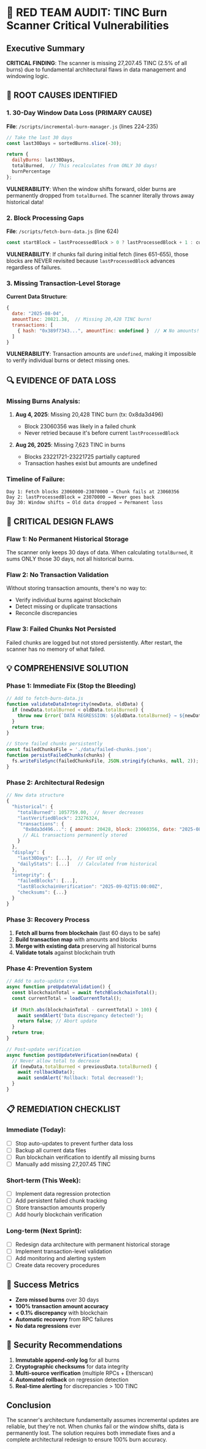 # 🔴 RED TEAM AUDIT: TINC Burn Scanner Critical Vulnerabilities

## Executive Summary
**CRITICAL FINDING**: The scanner is missing 27,207.45 TINC (2.5% of all burns) due to fundamental architectural flaws in data management and windowing logic.

## 🎯 ROOT CAUSES IDENTIFIED

### 1. **30-Day Window Data Loss** (PRIMARY CAUSE)
**File**: `/scripts/incremental-burn-manager.js` (lines 224-235)
```javascript
// Take the last 30 days
const last30Days = sortedBurns.slice(-30);

return {
  dailyBurns: last30Days,
  totalBurned,  // This recalculates from ONLY 30 days!
  burnPercentage
};
```

**VULNERABILITY**: When the window shifts forward, older burns are permanently dropped from `totalBurned`. The scanner literally throws away historical data!

### 2. **Block Processing Gaps**
**File**: `/scripts/fetch-burn-data.js` (line 624)
```javascript
const startBlock = lastProcessedBlock > 0 ? lastProcessedBlock + 1 : currentBlock - 7200 * 30;
```

**VULNERABILITY**: If chunks fail during initial fetch (lines 651-655), those blocks are NEVER revisited because `lastProcessedBlock` advances regardless of failures.

### 3. **Missing Transaction-Level Storage**
**Current Data Structure**:
```javascript
{
  date: "2025-08-04",
  amountTinc: 20821.38,  // Missing 20,428 TINC burn!
  transactions: [
    { hash: "0x389f7343...", amountTinc: undefined }  // ❌ No amounts!
  ]
}
```

**VULNERABILITY**: Transaction amounts are `undefined`, making it impossible to verify individual burns or detect missing ones.

## 🔍 EVIDENCE OF DATA LOSS

### Missing Burns Analysis:
1. **Aug 4, 2025**: Missing 20,428 TINC burn (tx: 0x8da3d496)
   - Block 23060356 was likely in a failed chunk
   - Never retried because it's before current `lastProcessedBlock`

2. **Aug 26, 2025**: Missing 7,623 TINC in burns
   - Blocks 23221721-23221725 partially captured
   - Transaction hashes exist but amounts are undefined

### Timeline of Failure:
```
Day 1: Fetch blocks 23060000-23070000 → Chunk fails at 23060356
Day 2: lastProcessedBlock = 23070000 → Never goes back
Day 30: Window shifts → Old data dropped → Permanent loss
```

## 🚨 CRITICAL DESIGN FLAWS

### Flaw 1: No Permanent Historical Storage
The scanner only keeps 30 days of data. When calculating `totalBurned`, it sums ONLY those 30 days, not all historical burns.

### Flaw 2: No Transaction Validation
Without storing transaction amounts, there's no way to:
- Verify individual burns against blockchain
- Detect missing or duplicate transactions
- Reconcile discrepancies

### Flaw 3: Failed Chunks Not Persisted
Failed chunks are logged but not stored persistently. After restart, the scanner has no memory of what failed.

## 💡 COMPREHENSIVE SOLUTION

### Phase 1: Immediate Fix (Stop the Bleeding)
```javascript
// Add to fetch-burn-data.js
function validateDataIntegrity(newData, oldData) {
  if (newData.totalBurned < oldData.totalBurned) {
    throw new Error(`DATA REGRESSION: ${oldData.totalBurned} → ${newData.totalBurned}`);
  }
  return true;
}

// Store failed chunks persistently
const failedChunksFile = './data/failed-chunks.json';
function persistFailedChunks(chunks) {
  fs.writeFileSync(failedChunksFile, JSON.stringify(chunks, null, 2));
}
```

### Phase 2: Architectural Redesign
```javascript
// New data structure
{
  "historical": {
    "totalBurned": 1057759.00,  // Never decreases
    "lastVerifiedBlock": 23276324,
    "transactions": {
      "0x8da3d496...": { amount: 20428, block: 23060356, date: "2025-08-04" }
      // ALL transactions permanently stored
    }
  },
  "display": {
    "last30Days": [...],  // For UI only
    "dailyStats": [...]   // Calculated from historical
  },
  "integrity": {
    "failedBlocks": [...],
    "lastBlockchainVerification": "2025-09-02T15:00:00Z",
    "checksums": {...}
  }
}
```

### Phase 3: Recovery Process
1. **Fetch all burns from blockchain** (last 60 days to be safe)
2. **Build transaction map** with amounts and blocks
3. **Merge with existing data** preserving all historical burns
4. **Validate totals** against blockchain truth

### Phase 4: Prevention System
```javascript
// Add to auto-update cron
async function preUpdateValidation() {
  const blockchainTotal = await fetchBlockchainTotal();
  const currentTotal = loadCurrentTotal();
  
  if (Math.abs(blockchainTotal - currentTotal) > 100) {
    await sendAlert('Data discrepancy detected!');
    return false; // Abort update
  }
  return true;
}

// Post-update verification
async function postUpdateVerification(newData) {
  // Never allow total to decrease
  if (newData.totalBurned < previousData.totalBurned) {
    await rollbackData();
    await sendAlert('Rollback: Total decreased!');
  }
}
```

## 📋 REMEDIATION CHECKLIST

### Immediate (Today):
- [ ] Stop auto-updates to prevent further data loss
- [ ] Backup all current data files
- [ ] Run blockchain verification to identify all missing burns
- [ ] Manually add missing 27,207.45 TINC

### Short-term (This Week):
- [ ] Implement data regression protection
- [ ] Add persistent failed chunk tracking
- [ ] Store transaction amounts properly
- [ ] Add hourly blockchain verification

### Long-term (Next Sprint):
- [ ] Redesign data architecture with permanent historical storage
- [ ] Implement transaction-level validation
- [ ] Add monitoring and alerting system
- [ ] Create data recovery procedures

## 🎯 Success Metrics
- **Zero missed burns** over 30 days
- **100% transaction amount accuracy**
- **< 0.1% discrepancy** with blockchain
- **Automatic recovery** from RPC failures
- **No data regressions** ever

## 🔐 Security Recommendations
1. **Immutable append-only log** for all burns
2. **Cryptographic checksums** for data integrity
3. **Multi-source verification** (multiple RPCs + Etherscan)
4. **Automated rollback** on regression detection
5. **Real-time alerting** for discrepancies > 100 TINC

## Conclusion
The scanner's architecture fundamentally assumes incremental updates are reliable, but they're not. When chunks fail or the window shifts, data is permanently lost. The solution requires both immediate fixes and a complete architectural redesign to ensure 100% burn accuracy.